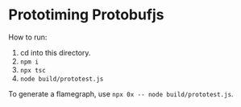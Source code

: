 # Prototiming Protobufjs

How to run:

1. cd into this directory.
2. `npm i`
3. `npx tsc`
4. `node build/prototest.js`

To generate a flamegraph, use `npx 0x -- node build/prototest.js`.
